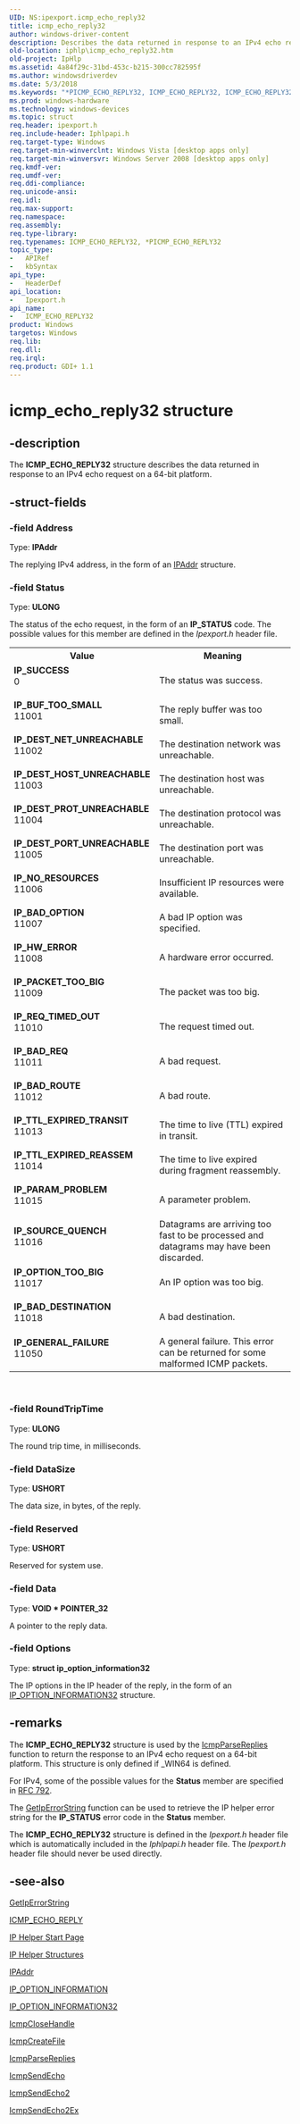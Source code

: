 ```yaml
---
UID: NS:ipexport.icmp_echo_reply32
title: icmp_echo_reply32
author: windows-driver-content
description: Describes the data returned in response to an IPv4 echo request on a 64-bit platform.
old-location: iphlp\icmp_echo_reply32.htm
old-project: IpHlp
ms.assetid: 4a84f29c-31bd-453c-b215-300cc782595f
ms.author: windowsdriverdev
ms.date: 5/3/2018
ms.keywords: "*PICMP_ECHO_REPLY32, ICMP_ECHO_REPLY32, ICMP_ECHO_REPLY32 structure [IP Helper], IP_BAD_DESTINATION, IP_BAD_OPTION, IP_BAD_REQ, IP_BAD_ROUTE, IP_BUF_TOO_SMALL, IP_DEST_HOST_UNREACHABLE, IP_DEST_NET_UNREACHABLE, IP_DEST_PORT_UNREACHABLE, IP_DEST_PROT_UNREACHABLE, IP_GENERAL_FAILURE, IP_HW_ERROR, IP_NO_RESOURCES, IP_OPTION_TOO_BIG, IP_PACKET_TOO_BIG, IP_PARAM_PROBLEM, IP_REQ_TIMED_OUT, IP_SOURCE_QUENCH, IP_SUCCESS, IP_TTL_EXPIRED_REASSEM, IP_TTL_EXPIRED_TRANSIT, PICMP_ECHO_REPLY32, PICMP_ECHO_REPLY32 structure pointer [IP Helper], icmp_echo_reply32, ipexport/ICMP_ECHO_REPLY32, ipexport/PICMP_ECHO_REPLY32, iphlp.icmp_echo_reply32"
ms.prod: windows-hardware
ms.technology: windows-devices
ms.topic: struct
req.header: ipexport.h
req.include-header: Iphlpapi.h
req.target-type: Windows
req.target-min-winverclnt: Windows Vista [desktop apps only]
req.target-min-winversvr: Windows Server 2008 [desktop apps only]
req.kmdf-ver: 
req.umdf-ver: 
req.ddi-compliance: 
req.unicode-ansi: 
req.idl: 
req.max-support: 
req.namespace: 
req.assembly: 
req.type-library: 
req.typenames: ICMP_ECHO_REPLY32, *PICMP_ECHO_REPLY32
topic_type:
-	APIRef
-	kbSyntax
api_type:
-	HeaderDef
api_location:
-	Ipexport.h
api_name:
-	ICMP_ECHO_REPLY32
product: Windows
targetos: Windows
req.lib: 
req.dll: 
req.irql: 
req.product: GDI+ 1.1
---
```


# icmp_echo_reply32 structure


## -description


The 
<b>ICMP_ECHO_REPLY32</b> structure describes the data returned in response to an IPv4 echo request on a 64-bit platform.


## -struct-fields




### -field Address

Type: <b>IPAddr</b>

The replying IPv4 address, in the form of an <a href="https://msdn.microsoft.com/00d4823d-114d-4cc7-afdf-54c7fed3fe45">IPAddr</a> structure.


### -field Status

Type: <b>ULONG</b>

The status of the echo request, in the form of an <b>IP_STATUS</b> code. The possible values for this member are defined in the <i>Ipexport.h</i> header file. 

<table>
<tr>
<th>Value</th>
<th>Meaning</th>
</tr>
<tr>
<td width="40%"><a id="IP_SUCCESS"></a><a id="ip_success"></a><dl>
<dt><b>IP_SUCCESS</b></dt>
<dt>0</dt>
</dl>
</td>
<td width="60%">
The status was success.

</td>
</tr>
<tr>
<td width="40%"><a id="IP_BUF_TOO_SMALL"></a><a id="ip_buf_too_small"></a><dl>
<dt><b>IP_BUF_TOO_SMALL</b></dt>
<dt>11001</dt>
</dl>
</td>
<td width="60%">
The reply buffer was too small.

</td>
</tr>
<tr>
<td width="40%"><a id="IP_DEST_NET_UNREACHABLE"></a><a id="ip_dest_net_unreachable"></a><dl>
<dt><b>IP_DEST_NET_UNREACHABLE</b></dt>
<dt>11002</dt>
</dl>
</td>
<td width="60%">
The destination network was unreachable. 

</td>
</tr>
<tr>
<td width="40%"><a id="IP_DEST_HOST_UNREACHABLE"></a><a id="ip_dest_host_unreachable"></a><dl>
<dt><b>IP_DEST_HOST_UNREACHABLE</b></dt>
<dt>11003</dt>
</dl>
</td>
<td width="60%">
The destination host was unreachable. 

</td>
</tr>
<tr>
<td width="40%"><a id="IP_DEST_PROT_UNREACHABLE"></a><a id="ip_dest_prot_unreachable"></a><dl>
<dt><b>IP_DEST_PROT_UNREACHABLE</b></dt>
<dt>11004</dt>
</dl>
</td>
<td width="60%">
The destination protocol was unreachable. 

</td>
</tr>
<tr>
<td width="40%"><a id="IP_DEST_PORT_UNREACHABLE"></a><a id="ip_dest_port_unreachable"></a><dl>
<dt><b>IP_DEST_PORT_UNREACHABLE</b></dt>
<dt>11005</dt>
</dl>
</td>
<td width="60%">
The destination port was unreachable. 

</td>
</tr>
<tr>
<td width="40%"><a id="IP_NO_RESOURCES"></a><a id="ip_no_resources"></a><dl>
<dt><b>IP_NO_RESOURCES</b></dt>
<dt>11006</dt>
</dl>
</td>
<td width="60%">
Insufficient IP resources were available.

</td>
</tr>
<tr>
<td width="40%"><a id="IP_BAD_OPTION_"></a><a id="ip_bad_option_"></a><dl>
<dt><b>IP_BAD_OPTION </b></dt>
<dt>11007</dt>
</dl>
</td>
<td width="60%">
A bad IP option was specified.

</td>
</tr>
<tr>
<td width="40%"><a id="IP_HW_ERROR"></a><a id="ip_hw_error"></a><dl>
<dt><b>IP_HW_ERROR</b></dt>
<dt>11008</dt>
</dl>
</td>
<td width="60%">
A hardware error occurred.

</td>
</tr>
<tr>
<td width="40%"><a id="IP_PACKET_TOO_BIG"></a><a id="ip_packet_too_big"></a><dl>
<dt><b>IP_PACKET_TOO_BIG</b></dt>
<dt>11009</dt>
</dl>
</td>
<td width="60%">
The packet was too big.

</td>
</tr>
<tr>
<td width="40%"><a id="IP_REQ_TIMED_OUT"></a><a id="ip_req_timed_out"></a><dl>
<dt><b>IP_REQ_TIMED_OUT</b></dt>
<dt>11010</dt>
</dl>
</td>
<td width="60%">
The request timed out.

</td>
</tr>
<tr>
<td width="40%"><a id="IP_BAD_REQ"></a><a id="ip_bad_req"></a><dl>
<dt><b>IP_BAD_REQ</b></dt>
<dt>11011</dt>
</dl>
</td>
<td width="60%">
A bad request.

</td>
</tr>
<tr>
<td width="40%"><a id="IP_BAD_ROUTE"></a><a id="ip_bad_route"></a><dl>
<dt><b>IP_BAD_ROUTE</b></dt>
<dt>11012</dt>
</dl>
</td>
<td width="60%">
A bad route.

</td>
</tr>
<tr>
<td width="40%"><a id="IP_TTL_EXPIRED_TRANSIT"></a><a id="ip_ttl_expired_transit"></a><dl>
<dt><b>IP_TTL_EXPIRED_TRANSIT</b></dt>
<dt>11013</dt>
</dl>
</td>
<td width="60%">
The time to live (TTL) expired in transit. 

</td>
</tr>
<tr>
<td width="40%"><a id="IP_TTL_EXPIRED_REASSEM"></a><a id="ip_ttl_expired_reassem"></a><dl>
<dt><b>IP_TTL_EXPIRED_REASSEM</b></dt>
<dt>11014</dt>
</dl>
</td>
<td width="60%">
The time to live expired during fragment reassembly. 

</td>
</tr>
<tr>
<td width="40%"><a id="IP_PARAM_PROBLEM"></a><a id="ip_param_problem"></a><dl>
<dt><b>IP_PARAM_PROBLEM</b></dt>
<dt>11015</dt>
</dl>
</td>
<td width="60%">
A parameter problem. 

</td>
</tr>
<tr>
<td width="40%"><a id="IP_SOURCE_QUENCH"></a><a id="ip_source_quench"></a><dl>
<dt><b>IP_SOURCE_QUENCH</b></dt>
<dt>11016</dt>
</dl>
</td>
<td width="60%">
Datagrams are arriving too fast to be processed and datagrams may have been discarded. 

</td>
</tr>
<tr>
<td width="40%"><a id="IP_OPTION_TOO_BIG"></a><a id="ip_option_too_big"></a><dl>
<dt><b>IP_OPTION_TOO_BIG</b></dt>
<dt>11017</dt>
</dl>
</td>
<td width="60%">
An IP option was too big. 

</td>
</tr>
<tr>
<td width="40%"><a id="IP_BAD_DESTINATION"></a><a id="ip_bad_destination"></a><dl>
<dt><b>IP_BAD_DESTINATION</b></dt>
<dt>11018</dt>
</dl>
</td>
<td width="60%">
A bad destination. 

</td>
</tr>
<tr>
<td width="40%"><a id="IP_GENERAL_FAILURE"></a><a id="ip_general_failure"></a><dl>
<dt><b>IP_GENERAL_FAILURE</b></dt>
<dt>11050</dt>
</dl>
</td>
<td width="60%">
A general failure. This error can be returned for some malformed ICMP packets. 

</td>
</tr>
</table>
 


### -field RoundTripTime

Type: <b>ULONG</b>

The round trip time, in milliseconds.


### -field DataSize

Type: <b>USHORT</b>

The data size, in bytes, of the reply.


### -field Reserved

Type: <b>USHORT</b>

Reserved for system use.


### -field Data

Type: <b>VOID * POINTER_32</b>

A pointer to the reply data. 


### -field Options

Type: <b>struct ip_option_information32</b>

The IP options in the IP header of the reply, in the form of an <a href="https://msdn.microsoft.com/3924230d-ff10-43ac-981c-81273bce6896">IP_OPTION_INFORMATION32</a> structure. 


## -remarks



The <b>ICMP_ECHO_REPLY32</b> structure is used by the <a href="https://msdn.microsoft.com/ec7c2a5f-5406-4350-b795-6e72fe25f62d">IcmpParseReplies</a> function to return the response to an IPv4 echo request on a 64-bit platform. This structure is only defined if _WIN64 is defined.

For IPv4, some of the possible values for the <b>Status</b> member are specified in 
<a href="Http://go.microsoft.com/fwlink/p/?linkid=84068">RFC 792</a>.

The <a href="https://msdn.microsoft.com/4f71777a-2e87-4411-89fd-12c165d4d8ae">GetIpErrorString</a> function can be used to retrieve the IP helper error string for the <b>IP_STATUS</b> error code in the <b>Status</b> member.

The <b>ICMP_ECHO_REPLY32</b> structure is defined in the <i>Ipexport.h</i> header file which is automatically included in the <i>Iphlpapi.h</i> header file. The <i>Ipexport.h</i> header file should never be used directly.




## -see-also




<a href="https://msdn.microsoft.com/4f71777a-2e87-4411-89fd-12c165d4d8ae">GetIpErrorString</a>



<a href="https://msdn.microsoft.com/e6d43c35-1009-4df1-bc39-aec97178cae6">ICMP_ECHO_REPLY</a>



<a href="https://msdn.microsoft.com/4896a9f8-0486-4380-bf49-d1c9ef114acc">IP Helper Start Page</a>



<a href="https://msdn.microsoft.com/d53c3821-00a0-4eaa-9a06-69ec7aa98d84">IP Helper Structures</a>



<a href="https://msdn.microsoft.com/00d4823d-114d-4cc7-afdf-54c7fed3fe45">IPAddr</a>



<a href="https://msdn.microsoft.com/4341d0a4-65d8-4677-b208-2cde5ff36f14">IP_OPTION_INFORMATION</a>



<a href="https://msdn.microsoft.com/3924230d-ff10-43ac-981c-81273bce6896">IP_OPTION_INFORMATION32</a>



<a href="https://msdn.microsoft.com/ce8f11bb-1e33-41bd-adb9-c18efadd4d0b">IcmpCloseHandle</a>



<a href="https://msdn.microsoft.com/b435b38b-df86-4991-9772-c712c9ea606f">IcmpCreateFile</a>



<a href="https://msdn.microsoft.com/ec7c2a5f-5406-4350-b795-6e72fe25f62d">IcmpParseReplies</a>



<a href="https://msdn.microsoft.com/c3cdc535-2c13-48c6-9ab1-88cc5e5119b5">IcmpSendEcho</a>



<a href="https://msdn.microsoft.com/1f70b6cc-9085-4eb8-b2cc-3b3d98d0ea46">IcmpSendEcho2</a>



<a href="https://msdn.microsoft.com/7b2b2cae-650f-4ecb-aa2e-a55ee4026999">IcmpSendEcho2Ex</a>
 

 

